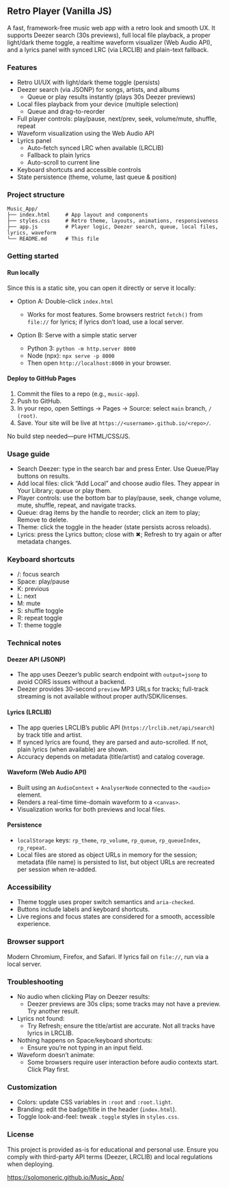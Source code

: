## Retro Player (Vanilla JS)

A fast, framework-free music web app with a retro look and smooth UX. It supports Deezer search (30s previews), full local file playback, a proper light/dark theme toggle, a realtime waveform visualizer (Web Audio API), and a lyrics panel with synced LRC (via LRCLIB) and plain-text fallback.

### Features
- Retro UI/UX with light/dark theme toggle (persists)
- Deezer search (via JSONP) for songs, artists, and albums
  - Queue or play results instantly (plays 30s Deezer previews)
- Local files playback from your device (multiple selection)
  - Queue and drag-to-reorder
- Full player controls: play/pause, next/prev, seek, volume/mute, shuffle, repeat
- Waveform visualization using the Web Audio API
- Lyrics panel
  - Auto-fetch synced LRC when available (LRCLIB)
  - Fallback to plain lyrics
  - Auto-scroll to current line
- Keyboard shortcuts and accessible controls
- State persistence (theme, volume, last queue & position)

### Project structure
```
Music_App/
├── index.html     # App layout and components
├── styles.css     # Retro theme, layouts, animations, responsiveness
├── app.js         # Player logic, Deezer search, queue, local files, lyrics, waveform
└── README.md      # This file
```

### Getting started

#### Run locally
Since this is a static site, you can open it directly or serve it locally:

- Option A: Double-click `index.html`
  - Works for most features. Some browsers restrict `fetch()` from `file://` for lyrics; if lyrics don’t load, use a local server.

- Option B: Serve with a simple static server
  - Python 3: `python -m http.server 8000`
  - Node (npx): `npx serve -p 8000`
  - Then open `http://localhost:8000` in your browser.

#### Deploy to GitHub Pages
1. Commit the files to a repo (e.g., `music-app`).
2. Push to GitHub.
3. In your repo, open Settings → Pages → Source: select `main` branch, `/ (root)`.
4. Save. Your site will be live at `https://<username>.github.io/<repo>/`.

No build step needed—pure HTML/CSS/JS.

### Usage guide
- Search Deezer: type in the search bar and press Enter. Use Queue/Play buttons on results.
- Add local files: click “Add Local” and choose audio files. They appear in Your Library; queue or play them.
- Player controls: use the bottom bar to play/pause, seek, change volume, mute, shuffle, repeat, and navigate tracks.
- Queue: drag items by the handle to reorder; click an item to play; Remove to delete.
- Theme: click the toggle in the header (state persists across reloads).
- Lyrics: press the Lyrics button; close with ✖; Refresh to try again or after metadata changes.

### Keyboard shortcuts
- /: focus search
- Space: play/pause
- K: previous
- L: next
- M: mute
- S: shuffle toggle
- R: repeat toggle
- T: theme toggle

### Technical notes

#### Deezer API (JSONP)
- The app uses Deezer’s public search endpoint with `output=jsonp` to avoid CORS issues without a backend.
- Deezer provides 30-second `preview` MP3 URLs for tracks; full-track streaming is not available without proper auth/SDK/licenses.

#### Lyrics (LRCLIB)
- The app queries LRCLIB’s public API (`https://lrclib.net/api/search`) by track title and artist.
- If synced lyrics are found, they are parsed and auto-scrolled. If not, plain lyrics (when available) are shown.
- Accuracy depends on metadata (title/artist) and catalog coverage.

#### Waveform (Web Audio API)
- Built using an `AudioContext` + `AnalyserNode` connected to the `<audio>` element.
- Renders a real-time time-domain waveform to a `<canvas>`.
- Visualization works for both previews and local files.

#### Persistence
- `localStorage` keys: `rp_theme`, `rp_volume`, `rp_queue`, `rp_queueIndex`, `rp_repeat`.
- Local files are stored as object URLs in memory for the session; metadata (file name) is persisted to list, but object URLs are recreated per session when re-added.

### Accessibility
- Theme toggle uses proper switch semantics and `aria-checked`.
- Buttons include labels and keyboard shortcuts.
- Live regions and focus states are considered for a smooth, accessible experience.

### Browser support
Modern Chromium, Firefox, and Safari. If lyrics fail on `file://`, run via a local server.

### Troubleshooting
- No audio when clicking Play on Deezer results:
  - Deezer previews are 30s clips; some tracks may not have a preview. Try another result.
- Lyrics not found:
  - Try Refresh; ensure the title/artist are accurate. Not all tracks have lyrics in LRCLIB.
- Nothing happens on Space/keyboard shortcuts:
  - Ensure you’re not typing in an input field.
- Waveform doesn’t animate:
  - Some browsers require user interaction before audio contexts start. Click Play first.

### Customization
- Colors: update CSS variables in `:root` and `:root.light`.
- Branding: edit the badge/title in the header (`index.html`).
- Toggle look-and-feel: tweak `.toggle` styles in `styles.css`.

### License
This project is provided as-is for educational and personal use. Ensure you comply with third-party API terms (Deezer, LRCLIB) and local regulations when deploying.


<!-- Live site link -->
https://solomoneric.github.io/Music_App/